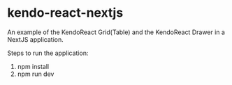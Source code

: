# kendo-react-nextjs
An example of the KendoReact Grid(Table) and the KendoReact Drawer in a NextJS application.

Steps to run the application:

1) npm install
2) npm run dev